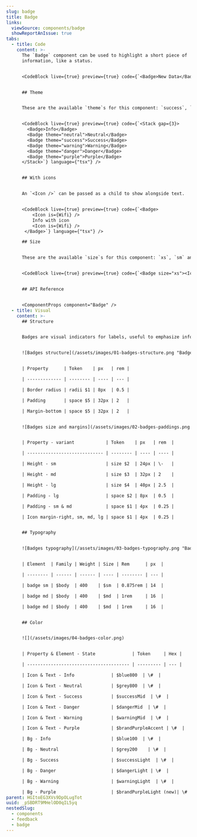 ```yaml
---
slug: badge
title: Badge
links:
  viewSource: components/badge
  showReportAnIssue: true
tabs:
  - title: Code
    content: >-
      The `Badge` component can be used to highlight a short piece of
      information, like a status.


      <CodeBlock live={true} preview={true} code={`<Badge>New Data</Badge>`} language={"tsx"} />


      ## Theme


      These are the available `theme`s for this component: `success`, `warning`, `danger`, `neutral`, `info` and `purple`. The default is `info`


      <CodeBlock live={true} preview={true} code={`<Stack gap={3}>
        <Badge>Info</Badge>
        <Badge theme="neutral">Neutral</Badge>
        <Badge theme="success">Success</Badge>
        <Badge theme="warning">Warning</Badge>
        <Badge theme="danger">Danger</Badge>
        <Badge theme="purple">Purple</Badge>
      </Stack>`} language={"tsx"} />


      ## With icons


      An `<Icon />` can be passed as a child to show alongside text.


      <CodeBlock live={true} preview={true} code={`<Badge>
          <Icon is={Wifi} />
          Info with icon
          <Icon is={Wifi} />
       </Badge>`} language={"tsx"} />

      ## Size


      These are the available `size`s for this component: `xs`, `sm` and `md`. The default is `sm`


      <CodeBlock live={true} preview={true} code={`<Badge size="xs"><Icon is={Wifi} />Size</Badge>`} language={"tsx"} />


      ## API Reference


      <ComponentProps component="Badge" />
  - title: Visual
    content: >-
      ## Structure


      Badges are visual indicators for labels, useful to emphasize information to the user. Works best with single word values.


      ![Badges structure](/assets/images/01-badges-structure.png "Badges structure")


      | Property      | Token    | px   | rem |

      | ------------- | -------- | ---- | --- |

      | Border radius | radii $1 | 8px  | 0.5 |

      | Padding       | space $5 | 32px | 2   |

      | Margin-bottom | space $5 | 32px | 2   |


      ![Badges size and margins](/assets/images/02-badges-paddings.png "Badges size and margins")


      | Property - variant            | Token    | px   | rem  |

      | ----------------------------- | -------- | ---- | ---- |

      | Height - sm                   | size $2  | 24px | \-   |

      | Height - md                   | size $3  | 32px | 2    |

      | Height - lg                   | size $4  | 40px | 2.5  |

      | Padding - lg                  | space $2 | 8px  | 0.5  |

      | Padding - sm & md             | space $1 | 4px  | 0.25 |

      | Icon margin-right, sm, md, lg | space $1 | 4px  | 0.25 |


      ## Typography


      ![Badges typography](/assets/images/03-badges-typography.png "Badges typography")


      | Element  | Family | Weight | Size | Rem      | px  |

      | -------- | ------ | ------ | ---- | -------- | --- |

      | badge sm | $body  | 400    | $sm  | 0.875rem | 14  |

      | badge md | $body  | 400    | $md  | 1rem     | 16  |

      | badge md | $body  | 400    | $md  | 1rem     | 16  |


      ## Color


      ![](/assets/images/04-badges-color.png)


      | Property & Element - State              | Token     | Hex |

      | --------------------------------------- | --------- | --- |

      | Icon & Text - Info              | $blue800  | \#  |

      | Icon & Text - Neutral           | $grey800  | \#  |

      | Icon & Text - Success           | $successMid  | \#  |

      | Icon & Text - Danger            | $dangerMid  | \#  |

      | Icon & Text - Warning           | $warningMid  | \#  |

      | Icon & Text - Purple            | $brandPurpleAccent | \#  |

      | Bg - Info                       | $blue100  | \#  |

      | Bg - Neutral                    | $grey200    | \#  |

      | Bg - Success                    | $successLight  | \#  |

      | Bg - Danger                     | $dangerLight | \#  |

      | Bg - Warning                    | $warningLight  | \#  |

      | Bg - Purple                     | $brandPurpleLight (new)| \#  |
parent: HGItoEG3XVs9DpOLugTot
uuid: _pSBDRT9MHelOD0qIL5yq
nestedSlug:
  - components
  - feedback
  - badge
---
```

